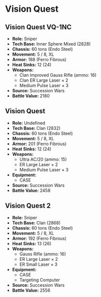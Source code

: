 # Vision Quest
## Vision Quest VQ-1NC
- **Role:** Sniper
- **Tech Base:** Inner Sphere Mixed (2828)
- **Chassis:** 60 tons (Endo Steel)
- **Movement:** 5 / 8, XL
- **Armor:** 188 (Ferro Fibrous)
- **Heat Sinks:** 12 (24)
- **Weapons:**
  - Clan Improved Gauss Rifle (ammo: 16)
  - Clan ER Large Laser × 2
  - Medium Pulse Laser × 3
- **Source:** Succession Wars
- **Battle Value:** 2180

## Vision Quest
- **Role:** Undefined
- **Tech Base:** Clan (2832)
- **Chassis:** 60 tons (Endo Steel)
- **Movement:** 5 / 8, XL
- **Armor:** 201 (Ferro Fibrous)
- **Heat Sinks:** 12 (24)
- **Weapons:**
  - Ultra AC/20 (ammo: 15)
  - ER Large Laser × 2
  - Medium Pulse Laser × 3
- **Equipment:**
  - CASE
- **Source:** Succession Wars
- **Battle Value:** 2458

## Vision Quest 2
- **Role:** Sniper
- **Tech Base:** Clan (2868)
- **Chassis:** 60 tons (Endo Steel)
- **Movement:** 5 / 8, XL
- **Armor:** 192 (Ferro Fibrous)
- **Heat Sinks:** 13 (26)
- **Weapons:**
  - Gauss Rifle (ammo: 16)
  - ER Large Laser × 2
  - ER Small Laser × 3
- **Equipment:**
  - CASE
  - Targeting Computer
- **Source:** Succession Wars
- **Battle Value:** 2556

